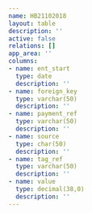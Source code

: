 ```yaml
---
name: HB21102018
layout: table
description: ''
active: false
relations: []
app_area: ''
columns:
- name: ent_start
  type: date
  description: ''
- name: foreign_key
  type: varchar(50)
  description: ''
- name: payment_ref
  type: varchar(50)
  description: ''
- name: source
  type: char(50)
  description: ''
- name: tag_ref
  type: varchar(50)
  description: ''
- name: value
  type: decimal(38,0)
  description: ''
---
```


